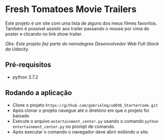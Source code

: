 # Fresh Tomatoes Movie Trailers 

Este projeto é um site com uma lista de alguns dos meus filmes favoritos. Também é possivel assistir aos trailer
passando o mouse por cima do poster e clicando no link show trailer.

_Obs: Este projeto faz parte do nanodegree Desenvolvedor Web Full-Stack da Udacity._


## Pré-requisitos

* python 3.7.2


## Rodando a aplicação

* Clone o projeto `https://github.com/gabrielmq/ud036_StarterCode.git`
* Após clonar o projeto navegue até o diretório em que o projeto foi baixado
* Execute o arquivo `entertainment_center.py` usando o comando `python entertainment_center.py` no prompt de comando.
* Após executar o comando o navegador deve abrir exibindo o site.
